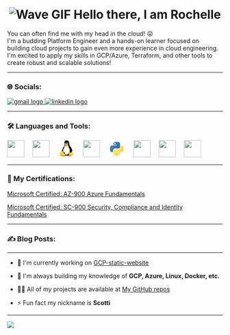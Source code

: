 <!---
RoScotti/RoScotti is a ✨ special ✨ repository because its `README.md` (this file) appears on your GitHub profile.
You can click the Preview link to take a look at your changes.
--->

<h1 align="center"> <img src="https://raw.githubusercontent.com/MartinHeinz/MartinHeinz/master/wave.gif" alt="Wave GIF" width="40" height="40" /> Hello there, I am Rochelle </h1>
<div align="left">
<p align="left"> You can often find me with my head in the cloud! 😝 <br>I'm a budding Platform Engineer and a hands-on learner focused on building cloud projects to gain even more experience in cloud engineering. I'm excited to apply my skills in GCP/Azure, Terraform, and other tools to create robust and scalable solutions!</p>
</div>
<hr>
<h3 align="left"> 🌐 Socials:</h3>
  <a href="rochellexscott@gmail.com" target="_blank">
    <img src="https://img.shields.io/static/v1?message=Gmail&logo=gmail&label=&color=D14836&logoColor=white&labelColor=&style=for-the-badge" height="35" alt="gmail logo"  />
  </a>
  <a href="https://www.linkedin.com/in/rochelle-scotti/" target="_blank">
    <img src="https://img.shields.io/static/v1?message=LinkedIn&logo=linkedin&label=&color=0077B5&logoColor=white&labelColor=&style=for-the-badge" height="35" alt="linkedin logo"  />
  </a>
<hr>
<h3 align="left"> 🛠️ Languages and Tools:</h3>
<p>
<img src="https://www.vectorlogo.zone/logos/gnu_bash/gnu_bash-icon.svg" width="40" height="40" style="margin-right: 15px;"/>
<img src="https://www.vectorlogo.zone/logos/google_cloud/google_cloud-icon.svg" width="40" height="40" style="margin-right: 15px;"/>
<img src="https://raw.githubusercontent.com/devicons/devicon/master/icons/linux/linux-original.svg" width="40" height="40" style="margin-right: 15px;"/>
<img src="https://www.vectorlogo.zone/logos/microsoft_azure/microsoft_azure-icon.svg" width="40" height="40" style="margin-right: 15px;"/>
<img src="https://raw.githubusercontent.com/devicons/devicon/master/icons/python/python-original.svg" width="40" height="40" style="margin-right: 15px;"/>
<img src="https://cdn.jsdelivr.net/gh/devicons/devicon/icons/terraform/terraform-original.svg" width="40" height="40" style="margin-right: 15px;"/>
<img src="https://www.vectorlogo.zone/logos/docker/docker-icon.svg" width="40" height="40" style="margin-right: 15px;"/>
<img src="https://www.vectorlogo.zone/logos/kubernetes/kubernetes-icon.svg" width="40" height="40" style="margin-right: 15px;"/>
</p>

<hr>
<h3 align="left">🏅 My Certifications:</h3>

  [Microsoft Certified: AZ-900 Azure Fundamentals](https://learn.microsoft.com/api/credentials/share/en-us/Rochelle-0483/DCAD7D73ECAE79EF?sharingId=8E90B9F030BA8E0B)  

  [Microsoft Certified: SC-900 Security, Compliance and Identity Fundamentals](https://www.credly.com/badges/a82b3071-7026-4002-8f1c-bb68fe2b58a4/public_url)
  
<hr>

<h3 align="left">✍️ Blog Posts:</h3> 

<hr>

- 🔭 I'm currently working on [GCP-static-website]()

- 🌱 I'm always building my knowledge of **GCP, Azure, Linux, Docker, etc.**

- 👨‍💻 All of my projects are available at [My GitHub repos](https://github.com/RoScotti?tab=repositories)


- ⚡ Fun fact my nickname is **Scotti**</br>

<hr>

<a href="https://visitcount.itsvg.in">
  <img src="https://visitcount.itsvg.in/api?id=RoScotti&label=Profile%20Views&color=0&icon=0&pretty=false" />
</a>
